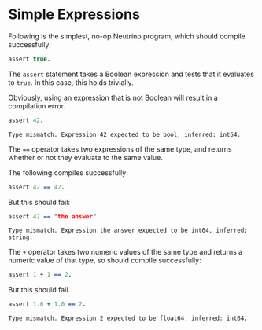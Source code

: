# Simple Expressions

Following is the simplest, no-op Neutrino program, which should compile successfully:

```prolog
assert true.
```

The `assert` statement takes a Boolean expression and tests that it evaluates to `true`. In this case, this holds trivially.

Obviously, using an expression that is not Boolean will result in a compilation error.

```prolog
assert 42.
```

```error
Type mismatch. Expression 42 expected to be bool, inferred: int64.
```

The `==` operator takes two expressions of the same type, and returns whether or not they evaluate to the same value.

The following compiles successfully:
```prolog
assert 42 == 42.
```

But this should fail:
```prolog
assert 42 == "the answer".
```

```error
Type mismatch. Expression the answer expected to be int64, inferred: string.
```

The `+` operator takes two numeric values of the same type and returns a numeric value of that type, so should compile successfully:

```prolog
assert 1 + 1 == 2.
```

But this should fail.

```prolog
assert 1.0 + 1.0 == 2.
```

```error
Type mismatch. Expression 2 expected to be float64, inferred: int64.
```

